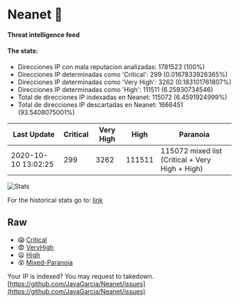 # Neanet :hocho:
#### Threat intelligence feed
#### The stats:

- Direcciones IP con mala reputacion analizadas: 1781523 (100%)
- Direcciones IP determinadas como 'Critical':  299 (0.0167833926365%)
- Direcciones IP determinadas como 'Very High':  3262 (0.183101761807%)
- Direcciones IP determinadas como 'High':  111511 (6.25930734546)
- Total de direcciones IP indexadas en Neanet:  115072 (6.4591924999%)
- Total de direcciones IP descartadas en Neanet:  1666451 (93.5408075001%)

| Last Update | Critical | Very High | High | Paranoia |
| --- | --- | --- | --- | --- |
| 2020-10-10 13:02:25 | 299 | 3262 | 111511 | 115072 mixed list (Critical + Very High + High)|

![Stats](https://docs.google.com/spreadsheets/d/e/2PACX-1vSnaNMIXVabIpDJjufMlzH7poXnshF3mgd8Is1g9ytUEzVsP5my4Trn8f-xkoLLQ38xpL3HtmUexLo6/pubchart?oid=501124687&format=image)

For the historical stats go to: [link](/stats.csv)
## Raw
- :scream: [Critical](https://raw.githubusercontent.com/JavaGarcia/Neanet/master/blacklists/neanet_critical.txt)
- :fearful: [VeryHigh](https://raw.githubusercontent.com/JavaGarcia/Neanet/master/blacklists/neanet_veryHigh.txtt)
- :frowning: [High](https://raw.githubusercontent.com/JavaGarcia/Neanet/master/blacklists/neanet_high.txt)
- :dizzy_face: [Mixed-Paranoia](https://raw.githubusercontent.com/JavaGarcia/Neanet/master/blacklists/neanet_all.txt)


Your IP is indexed? You may request to takedown. [https://github.com/JavaGarcia/Neanet/issues](https://github.com/JavaGarcia/Neanet/issues)
































































































































































































































































































































































































































































































































































































































































































































































































































































































































































































































































































































































































































































































































































